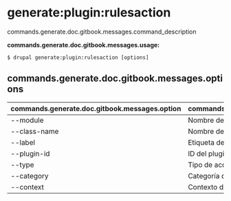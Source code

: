 # generate:plugin:rulesaction
commands.generate.doc.gitbook.messages.command_description

**commands.generate.doc.gitbook.messages.usage:**
```
$ drupal generate:plugin:rulesaction [options] 
```

## commands.generate.doc.gitbook.messages.options
commands.generate.doc.gitbook.messages.option | commands.generate.doc.gitbook.messages.details
-------|-------------
--module | Nombre del módulo.
--class-name | Nombre de clase del plugin
--label | Etiqueta del plugin
--plugin-id | ID del plugin
--type | Tipo de acción (usuario o nodo)
--category | Categoría del plugin
--context | Contexto del plugin
